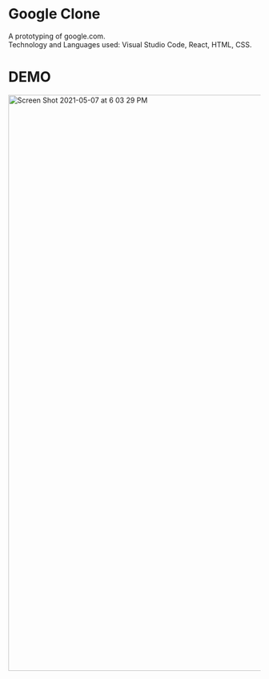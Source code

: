 # Google Clone
A prototyping of google.com.   
Technology and Languages used: Visual Studio Code, React, HTML, CSS.


# DEMO
<img width="1151" alt="Screen Shot 2021-05-07 at 6 03 29 PM" src="https://user-images.githubusercontent.com/67445848/117516429-af6ee880-af5e-11eb-991e-71b20eb3aa3f.png">

